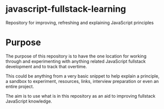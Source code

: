 # javascript-fullstack-learning
Repository for improving, refreshing and explaining JavaScript principles

# Purpose
The purpose of this repository is to have the one location for working through and experimenting with anything related JavaScript fullstack development and to track that overtime.

This could be anything from a very basic snippet to help explain a principle, a sandbox to experiment, resources, links, interview preparation or even an entire project.

The aim is to use what is in this repository as an aid to improving fullstack JavaScript knowledge.

